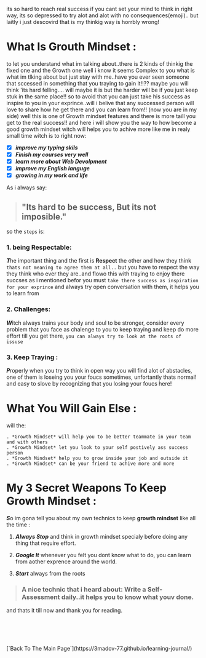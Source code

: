  its so hard to reach real success if you cant set your mind to think in right way, its so depressed to try alot and alot with no consequences(emoji).. but laitly i just descovird that is my thinkig way is horrbly wrong!

# What Is Grouth Mindset :
to let you understand what im talking about..there is 2 kinds of thinkig the fixed one and the Growth one well i know it seems Complex to you what is what im tlking about but just stay with me..have you ever seen someone that sccessed in something that you traying to gain it!!?? maybe you will think 'its hard felling.... will maybe it is but the harder will be if you just keep stuk in the same place!!
so to avoid that you can just take his success as inspire to you in your exprince..will i belive that any successed person will love to share how he get there and you can learn from!! (now you are in my side) well this is one of Growth mindset features and there is more taill you get to the real success!!
and here i will show you the way to how become a good growth mindset witch will helps you to achive more like me in realy small time
witch is to right now:

- [x] ***improve my typing skils***
- [x] ***Finish my courses very well***
- [x] ***learn more about Web Devolpment***
- [x] ***improve my English languge***
- [x] ***growing in my work and life***

As i always say:
>## "Its hard to be success, But its not imposible."

so the `steps` is:

### 1. being Respectable:
***T***he important thing and the first is **Respect** the other and how they think `thats not meaning to agree them at all..`
 but you have to respect the way they think who ever they are..and flowo this with traying to enjoy there succses as i mentioned befor you must `take there success as inspiration for your exprince` and always try open conversation with them, it helps you to learn from

### 2. Challenges:
***W***itch always trains your body and soul to be stronger, consider every problem that you face as chalenge to you to keep traying and keep do more effort till you get there, `you can always try to look at the roots of issuse` 

### 3. Keep Traying :
***P***roperly when you try to think in open way you will find alot of abstacles, one of them is loseing you your foucs sometimes, unfortantly thats normal! and easy to slove by recognizing that you losing your foucs here!

# What You Will Gain Else :
will the:
```
. *Growth Mindset* will help you to be better teammate in your team and with others
. *Growth Mindset* let you look to your self postively ass success person
. *Growth Mindset* help you to grow inside your job and outside it
. *Growth Mindset* can be your friend to achive more and more
```

# My 3 Secret Weapons To Keep **Growth Mindset** :

***S***o im gona tell you about my own technics to keep **growth mindset** like all the time :
1. ***Always Stop*** and think in growth mindset specialy before doing any thing that require effort.

2. ***Google It*** whenever you felt you dont know what to do, you can learn from aother exprence around the world.

3. ***Start*** always from the roots

>### A nice technic that i heard about: Write a **Self-Assessment** daily..it helps you to know what youv done.

and thats it till now and thank you for reading.

 <br/>
 <br/>
 <br/>
 <br/>
 [`Back To The Main Page`](https://3madov-77.github.io/learning-journal/)
